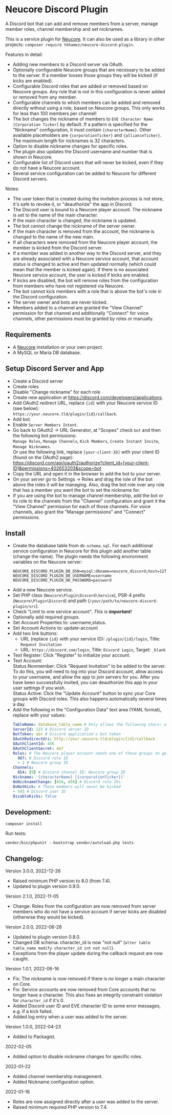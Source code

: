 # Neucore Discord Plugin

A Discord bot that can add and remove members from a server, manage member roles, channel membership and set nicknames.

This is a service plugin for [Neucore](https://github.com/tkhamez/neucore). It can also be used as a 
library in other projects: `composer require tkhamez/neucore-discord-plugin`.

Features in detail:
- Adding new members to a Discord server via OAuth.
- Optionally configurable Neucore groups that are necessary to be added to the server. If a member looses those
  groups they will be kicked (if kicks are enabled).
- Configurable Discord roles that are added or removed based on Neucore groups. Any role that is not in this
  configuration is never added or removed from any member.
- Configurable channels to which members can be added and removed directly without using a role, based on
  Neucore groups. This only works for less than 100 members per channel!
- The bot changes the nickname of members to `EVE Character Name [Corporation Ticker]` by default. If a pattern is 
  specified for the "Nickname" configuration, it must contain `{characterName}`. Other available placeholders are 
  `{corporationTicker}` and `{allianceTicker}`. The maximum length for nicknames is 32 characters.
- Option to disable nickname changes for specific roles.
- The plugin also updates the Discord username and number that is shown in Neucore.
- Configurable list of Discord users that will never be kicked, even if they do not have a Neucore account.
- Several service configuration can be added to Neucore for different Discord servers.

Notes:
- The user token that is created during the invitation process is not store, it's safe to revoke it, or
  "deauthorize" the app in Discord.
- The Discord user is bound to a Neucore player account. The nickname is set to the name of the main character.
- If the main character is changed, the nickname is updated.
- The bot cannot change the nickname of the server owner.
- If the main character is removed from the account, the nickname is changed to the name of the new main.
- If all characters were removed from the Neucore player account, the member is kicked from the Discord server.
- If a member was added in another way to the Discord server, and they are already associated with a Neucore service
  account, that account status is changed to active and then updated normally (which could mean that the member is 
  kicked again). If there is no associated Neucore service account, the user is kicked if kicks are enabled.
- If kicks are disabled, the bot will remove roles from the configuration from members who have not registered via 
  Neucore.
- The bot cannot kick members with a role that is above the bot's role in the Discord configuration.
- The server owner and bots are never kicked.
- Members added to a channel are granted the "View Channel" permission for that channel and additionally "Connect"
  for voice channels, other permissions must be granted by roles or manually.

## Requirements

- A [Neucore](https://github.com/tkhamez/neucore) installation or your own project.
- A MySQL or Maria DB database.

## Setup Discord Server and App

- Create a Discord server
- Create roles
- Disable "Change nickname" for each role
- Create new application at https://discord.com/developers/applications.
- Add OAuth2 redirect URL, replace `{id}` with your Neucore service ID (see below):  
  `https://your.neucore.tld/plugin/{id}/callback`.
- Add bot.
- Enable `Server Members Intent`.
- Go back to OAuth2 -> URL Generator, at "Scopes" check `bot` and then the following bot permissions:  
  `Manage Roles`, `Manage Channels`, `Kick Members`, `Create Instant Invite`, `Manage Nicknames`.  
  Or use the following link, replace `[your-client-ID]` with your client ID (found on the OAuth2 page):  
  https://discord.com/api/oauth2/authorize?client_id=[your-client-ID]&permissions=402653203&scope=bot
- Copy the URL and open it in the browser to add the bot to your server.
- On your server go to Settings -> Roles and drag the role of the bot above the roles it will be managing. Also, 
  drag the bot role over any role that has a member you want the bot to set the nickname for.
- If you are using the bot to manage channel membership, add the bot or its role to the channels from the "Channel" 
  configuration and grant it the "View Channel" permission for each of those channels. For voice channels, also 
  grant the "Manage permissions" and "Connect" permissions.

## Install

- Create the database table from `db-schema.sql`. For each additional service configuration in Neucore for this
  plugin add another table (change the name).
  The plugin needs the following environment variables on the Neucore server:
  ```
  NEUCORE_DISCORD_PLUGIN_DB_DSN=mysql:dbname=neucore_discord;host=127.0.0.1
  NEUCORE_DISCORD_PLUGIN_DB_USERNAME=username
  NEUCORE_DISCORD_PLUGIN_DB_PASSWORD=password
  ```
- Add a new Neucore service.
- Set PHP class (`Neucore\Plugin\Discord\Service`), PSR-4 prefix (`Neucore\Plugin\Discord`) and path 
  (`/your/path/to/neucore-discord-plugin/src`).
- Check "Limit to one service account". *This is **important**!*
- Optionally add required groups.
- Set Account Properties to: username,status.
- Set Account Actions to: update-account
- Add two link buttons:
  - URL (replace `{id}` with your service ID): `/plugin/{id}/login`, Title: `Request Invitation`
  - URL: `https://discord.com/login`, Title: `Discord Login`, Target: `_blank`
- Text Register: Click "Register" to initialize your account.
- Text Account:  
  Status Nonmember: Click "Request Invitation" to be added to the server. To do this,  you will need to log 
  into your Discord account, allow access to your username, and allow the app to join servers for you. After 
  you have been successfully invited, you can deauthorize this app in your user settings if you wish.    
  Status Active: Click the "Update Account" button to sync your Core groups with Discord roles. This also 
  happens automatically several times a day.
- Add the following in the "Configuration Data" text area (YAML format), replace with your values:
  ```yaml
  TableName: database_table_name # Only allows the following chars: a-zA-Z0-9_
  ServerId: 123 # Discord server ID
  BotToken: abc # Discord application's bot token
  OAuthRedirectUri: http://your.neucore.tld/plugin/{id}/callback
  OAuthClientId: 456
  OAuthClientSecret: def
  Roles: # The Neucore player account needs one of these groups to get the Discord role
    987: # Discord role ID
    - 1 # Neucore group ID
  Channels:
    654: [9] # Discord channel ID: Neucore group ID
  Nickname: '{characterName} [{corporationTicker}]'
  NoNicknameChange: [654, 456] # Discord role IDs
  DoNotKick: # These members will never be kicked
  - 543 # Discord user ID
  DisableKicks: false
  ```

## Development:

```shell
composer install
```

Run tests:
```shell
vendor/bin/phpunit --bootstrap vendor/autoload.php tests
```

## Changelog:

Version 3.0.0, 2022-12-26

- Raised minimum PHP version to 8.0 (from 7.4).
- Updated to plugin version 0.9.0.

Version 2.1.0, 2022-11-05

- Change: Roles from the configuration are now removed from server members who do not have a service account if
  server kicks are disabled (otherwise they would be kicked).

Version 2.0.0, 2022-06-28

- Updated to plugin version 0.8.0.
- Changed DB schema: character_id is now "not null" (`alter table table_name modify character_id int not null`).
- Exceptions from the player update during the callback request are now caught.

Version 1.0.1, 2022-06-16

- Fix: The nickname is now removed if there is no longer a main character on Core.
- Fix: Service accounts are now removed from Core accounts that no longer have a character. This also fixes an 
  integrity constraint violation for `character_id` if it's 0.
- Added Discord user ID and EVE character ID to some error messages, e.g. if a kick failed.
- Added log entry when a user was added to the server.

Version 1.0.0, 2022-04-23

- Added to Packagist.

2022-02-05

- Added option to disable nickname changes for specific roles.

2022-01-22

- Added channel membership management.
- Added Nickname configuration option.

2022-01-16

- Roles are now assigned directly after a user was added to the server.
- Raised minimum required PHP version to 7.4.

